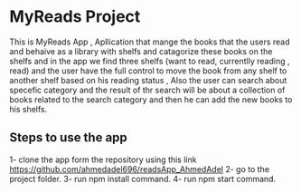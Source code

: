 # MyReads Project

This is MyReads App ,
Apllication that mange the books that the users read and behaive as a library with shelfs and catagorize these books on the shelfs and in the app we find three shelfs (want to read, currentlly reading , read) and the user have the full control to move the book from any shelf to another shelf based on his reading status ,
Also the user can search about specefic category and the result of thr search will be about a collection of books related to the search category and then he can add the new books to his shelfs.

## Steps to use the app

1- clone the app form the repository using this link https://github.com/ahmedadel696/readsApp_AhmedAdel
2- go to the project folder.
3- run npm install command.
4- run npm start command.